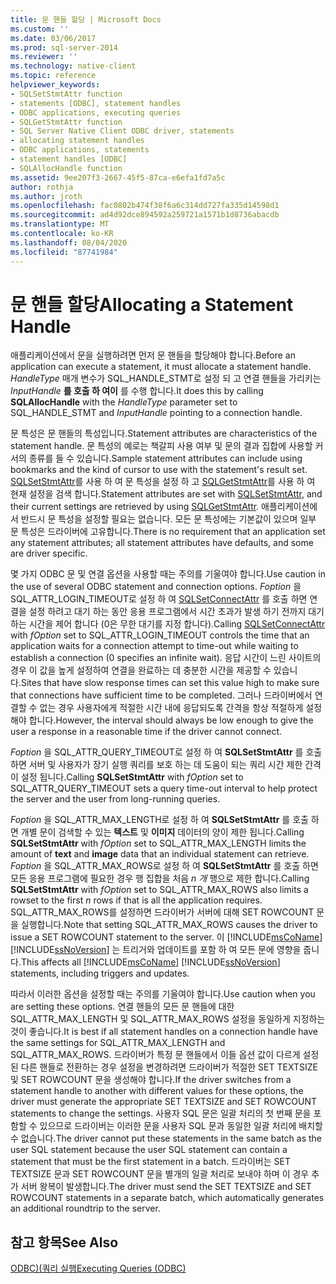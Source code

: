 ```yaml
---
title: 문 핸들 할당 | Microsoft Docs
ms.custom: ''
ms.date: 03/06/2017
ms.prod: sql-server-2014
ms.reviewer: ''
ms.technology: native-client
ms.topic: reference
helpviewer_keywords:
- SQLSetStmtAttr function
- statements [ODBC], statement handles
- ODBC applications, executing queries
- SQLGetStmtAttr function
- SQL Server Native Client ODBC driver, statements
- allocating statement handles
- ODBC applications, statements
- statement handles [ODBC]
- SQLAllocHandle function
ms.assetid: 9ee207f3-2667-45f5-87ca-e6efa1fd7a5c
author: rothja
ms.author: jroth
ms.openlocfilehash: fac0802b474f38f6a6c314dd727fa335d14598d1
ms.sourcegitcommit: ad4d92dce894592a259721a1571b1d8736abacdb
ms.translationtype: MT
ms.contentlocale: ko-KR
ms.lasthandoff: 08/04/2020
ms.locfileid: "87741984"
---
```

# <a name="allocating-a-statement-handle"></a><span data-ttu-id="0af9e-102">문 핸들 할당</span><span class="sxs-lookup"><span data-stu-id="0af9e-102">Allocating a Statement Handle</span></span>
  <span data-ttu-id="0af9e-103">애플리케이션에서 문을 실행하려면 먼저 문 핸들을 할당해야 합니다.</span><span class="sxs-lookup"><span data-stu-id="0af9e-103">Before an application can execute a statement, it must allocate a statement handle.</span></span> <span data-ttu-id="0af9e-104">*HandleType* 매개 변수가 SQL_HANDLE_STMT로 설정 되 고 연결 핸들을 가리키는 *InputHandle* **를 호출 하 여이** 를 수행 합니다.</span><span class="sxs-lookup"><span data-stu-id="0af9e-104">It does this by calling **SQLAllocHandle** with the *HandleType* parameter set to SQL_HANDLE_STMT and *InputHandle* pointing to a connection handle.</span></span>  
  
 <span data-ttu-id="0af9e-105">문 특성은 문 핸들의 특성입니다.</span><span class="sxs-lookup"><span data-stu-id="0af9e-105">Statement attributes are characteristics of the statement handle.</span></span> <span data-ttu-id="0af9e-106">문 특성의 예로는 책갈피 사용 여부 및 문의 결과 집합에 사용할 커서의 종류를 들 수 있습니다.</span><span class="sxs-lookup"><span data-stu-id="0af9e-106">Sample statement attributes can include using bookmarks and the kind of cursor to use with the statement's result set.</span></span> <span data-ttu-id="0af9e-107">[SQLSetStmtAttr](../native-client-odbc-api/sqlsetstmtattr.md)를 사용 하 여 문 특성을 설정 하 고 [SQLGetStmtAttr](../native-client-odbc-api/sqlgetstmtattr.md)를 사용 하 여 현재 설정을 검색 합니다.</span><span class="sxs-lookup"><span data-stu-id="0af9e-107">Statement attributes are set with [SQLSetStmtAttr](../native-client-odbc-api/sqlsetstmtattr.md), and their current settings are retrieved by using [SQLGetStmtAttr](../native-client-odbc-api/sqlgetstmtattr.md).</span></span> <span data-ttu-id="0af9e-108">애플리케이션에서 반드시 문 특성을 설정할 필요는 없습니다. 모든 문 특성에는 기본값이 있으며 일부 문 특성은 드라이버에 고유합니다.</span><span class="sxs-lookup"><span data-stu-id="0af9e-108">There is no requirement that an application set any statement attributes; all statement attributes have defaults, and some are driver specific.</span></span>  
  
 <span data-ttu-id="0af9e-109">몇 가지 ODBC 문 및 연결 옵션을 사용할 때는 주의를 기울여야 합니다.</span><span class="sxs-lookup"><span data-stu-id="0af9e-109">Use caution in the use of several ODBC statement and connection options.</span></span> <span data-ttu-id="0af9e-110">*Foption* 을 SQL_ATTR_LOGIN_TIMEOUT로 설정 하 여 [SQLSetConnectAttr](../native-client-odbc-api/sqlsetconnectattr.md) 를 호출 하면 연결을 설정 하려고 대기 하는 동안 응용 프로그램에서 시간 초과가 발생 하기 전까지 대기 하는 시간을 제어 합니다 (0은 무한 대기를 지정 합니다).</span><span class="sxs-lookup"><span data-stu-id="0af9e-110">Calling [SQLSetConnectAttr](../native-client-odbc-api/sqlsetconnectattr.md) with *fOption* set to SQL_ATTR_LOGIN_TIMEOUT controls the time that an application waits for a connection attempt to time-out while waiting to establish a connection (0 specifies an infinite wait).</span></span> <span data-ttu-id="0af9e-111">응답 시간이 느린 사이트의 경우 이 값을 높게 설정하여 연결을 완료하는 데 충분한 시간을 제공할 수 있습니다.</span><span class="sxs-lookup"><span data-stu-id="0af9e-111">Sites that have slow response times can set this value high to make sure that connections have sufficient time to be completed.</span></span> <span data-ttu-id="0af9e-112">그러나 드라이버에서 연결할 수 없는 경우 사용자에게 적절한 시간 내에 응답되도록 간격을 항상 적절하게 설정해야 합니다.</span><span class="sxs-lookup"><span data-stu-id="0af9e-112">However, the interval should always be low enough to give the user a response in a reasonable time if the driver cannot connect.</span></span>  
  
 <span data-ttu-id="0af9e-113">*Foption* 을 SQL_ATTR_QUERY_TIMEOUT로 설정 하 여 **SQLSetStmtAttr** 를 호출 하면 서버 및 사용자가 장기 실행 쿼리를 보호 하는 데 도움이 되는 쿼리 시간 제한 간격이 설정 됩니다.</span><span class="sxs-lookup"><span data-stu-id="0af9e-113">Calling **SQLSetStmtAttr** with *fOption* set to SQL_ATTR_QUERY_TIMEOUT sets a query time-out interval to help protect the server and the user from long-running queries.</span></span>  
  
 <span data-ttu-id="0af9e-114">*Foption* 을 SQL_ATTR_MAX_LENGTH로 설정 하 여 **SQLSetStmtAttr** 를 호출 하면 개별 문이 검색할 수 있는 **텍스트** 및 **이미지** 데이터의 양이 제한 됩니다.</span><span class="sxs-lookup"><span data-stu-id="0af9e-114">Calling **SQLSetStmtAttr** with *fOption* set to SQL_ATTR_MAX_LENGTH limits the amount of **text** and **image** data that an individual statement can retrieve.</span></span> <span data-ttu-id="0af9e-115">*Foption* 을 SQL_ATTR_MAX_ROWS로 설정 하 여 **SQLSetStmtAttr** 를 호출 하면 모든 응용 프로그램에 필요한 경우 행 집합을 처음 *n 개* 행으로 제한 합니다.</span><span class="sxs-lookup"><span data-stu-id="0af9e-115">Calling **SQLSetStmtAttr** with *fOption* set to SQL_ATTR_MAX_ROWS also limits a rowset to the first *n* rows if that is all the application requires.</span></span> <span data-ttu-id="0af9e-116">SQL_ATTR_MAX_ROWS를 설정하면 드라이버가 서버에 대해 SET ROWCOUNT 문을 실행합니다.</span><span class="sxs-lookup"><span data-stu-id="0af9e-116">Note that setting SQL_ATTR_MAX_ROWS causes the driver to issue a SET ROWCOUNT statement to the server.</span></span> <span data-ttu-id="0af9e-117">이 [!INCLUDE[msCoName](../../includes/msconame-md.md)] [!INCLUDE[ssNoVersion](../../includes/ssnoversion-md.md)] 는 트리거와 업데이트를 포함 하 여 모든 문에 영향을 줍니다.</span><span class="sxs-lookup"><span data-stu-id="0af9e-117">This affects all [!INCLUDE[msCoName](../../includes/msconame-md.md)] [!INCLUDE[ssNoVersion](../../includes/ssnoversion-md.md)] statements, including triggers and updates.</span></span>  
  
 <span data-ttu-id="0af9e-118">따라서 이러한 옵션을 설정할 때는 주의를 기울여야 합니다.</span><span class="sxs-lookup"><span data-stu-id="0af9e-118">Use caution when you are setting these options.</span></span> <span data-ttu-id="0af9e-119">연결 핸들의 모든 문 핸들에 대한 SQL_ATTR_MAX_LENGTH 및 SQL_ATTR_MAX_ROWS 설정을 동일하게 지정하는 것이 좋습니다.</span><span class="sxs-lookup"><span data-stu-id="0af9e-119">It is best if all statement handles on a connection handle have the same settings for SQL_ATTR_MAX_LENGTH and SQL_ATTR_MAX_ROWS.</span></span> <span data-ttu-id="0af9e-120">드라이버가 특정 문 핸들에서 이들 옵션 값이 다르게 설정된 다른 핸들로 전환하는 경우 설정을 변경하려면 드라이버가 적절한 SET TEXTSIZE 및 SET ROWCOUNT 문을 생성해야 합니다.</span><span class="sxs-lookup"><span data-stu-id="0af9e-120">If the driver switches from a statement handle to another with different values for these options, the driver must generate the appropriate SET TEXTSIZE and SET ROWCOUNT statements to change the settings.</span></span> <span data-ttu-id="0af9e-121">사용자 SQL 문은 일괄 처리의 첫 번째 문을 포함할 수 있으므로 드라이버는 이러한 문을 사용자 SQL 문과 동일한 일괄 처리에 배치할 수 없습니다.</span><span class="sxs-lookup"><span data-stu-id="0af9e-121">The driver cannot put these statements in the same batch as the user SQL statement because the user SQL statement can contain a statement that must be the first statement in a batch.</span></span> <span data-ttu-id="0af9e-122">드라이버는 SET TEXTSIZE 문과 SET ROWCOUNT 문을 별개의 일괄 처리로 보내야 하며 이 경우 추가 서버 왕복이 발생합니다.</span><span class="sxs-lookup"><span data-stu-id="0af9e-122">The driver must send the SET TEXTSIZE and SET ROWCOUNT statements in a separate batch, which automatically generates an additional roundtrip to the server.</span></span>  
  
## <a name="see-also"></a><span data-ttu-id="0af9e-123">참고 항목</span><span class="sxs-lookup"><span data-stu-id="0af9e-123">See Also</span></span>  
 [<span data-ttu-id="0af9e-124">ODBC&#41;&#40;쿼리 실행</span><span class="sxs-lookup"><span data-stu-id="0af9e-124">Executing Queries &#40;ODBC&#41;</span></span>](executing-queries-odbc.md)  
  
  
